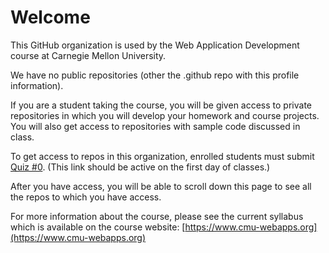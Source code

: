 # Welcome

This GitHub organization is used by the Web Application Development course at
Carnegie Mellon University.

We have no public repositories (other the .github repo with this profile information).

If you are a student taking the course, you will be given access to
private repositories in which you will develop your
homework and course projects. You will also get access to
repositories with sample code discussed in class.

To get access to repos in this organization, enrolled students must submit
[Quiz #0](https://www.cmu-webapps.org/quiz0).  (This link should be active
on the first day of classes.)

After you have access, you will be able to scroll down this page
to see all the repos to which you have access.

For more information about the course, please see the current
syllabus which is available on the course website:
[https://www.cmu-webapps.org](https://www.cmu-webapps.org)
